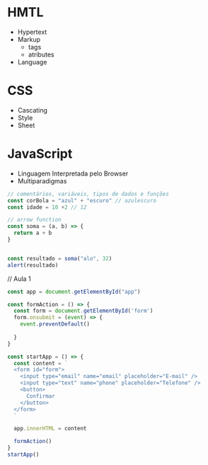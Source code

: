 # HMTL

- Hypertext
- Markup
  - tags
  - atributes
- Language

# CSS

- Cascating
- Style
- Sheet

# JavaScript

- Linguagem Interpretada pelo Browser
- Multiparadigmas

```js
// comentários, variáveis, tipos de dados e funções
const corBola = "azul" + "escuro" // azulescuro
const idade = 10 +2 // 12

// arrow function
const soma = (a, b) => {
  return a + b
}


const resultado = soma("alo", 32)
alert(resultado)
```

// Aula 1
```js
const app = document.getElementById("app")

const formAction = () => {
  const form = document.getElementById('form')
  form.onsubmit = (event) => {
    event.preventDefault()
    
  }
}

const startApp = () => {
  const content = `
  <form id="form">
    <input type="email" name="email" placeholder="E-mail" />
    <input type="text" name="phone" placeholder="Telefone" />
    <button>
      Confirmar
    </button>
  </form>
  `

  app.innerHTML = content

  formAction()
}
startApp()
```


